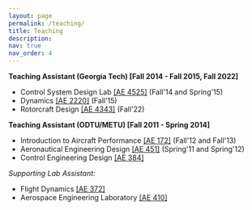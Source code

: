 ```yaml
---
layout: page
permalink: /teaching/
title: Teaching
description: 
nav: true
nav_order: 4
---
```


**Teaching Assistant (Georgia Tech) [Fall 2014 - Fall 2015, Fall 2022]** <br/> 
  - Control System Design Lab <a href="https://sankar.gatech.edu/UG.Courses/AE4525.pdf">[AE 4525]</a> (Fall'14 and Spring'15) 
  - Dynamics <a href="https://ae.gatech.edu/sites/default/files/file/2022/12/AE%202220%20Syllabus-Dynamics.pdf">[AE 2220]</a> (Fall'15)
  - Rotorcraft Design <a href="https://ae.gatech.edu/sites/default/files/file/2022/12/AE%204343%20Syllabus-Rotocraft%20Design.pdf">[AE 4343]</a> (Fall'22)  

**Teaching Assistant (ODTU/METU) [Fall 2011 - Spring 2014]** <br/>
  - Introduction to Aircraft Performance <a href="http://ae.metu.edu.tr/~ae172/17/AE172Spring2017SyllabusKutay.pdf">[AE 172]</a> (Fall'12 and Fall'13)
  - Aeronautical Engineering Design <a href="http://www.ae.metu.edu.tr/~ae451sc1/outline-451.pdf" >[AE 451]</a> (Spring'11 and Spring'12) 
  - Control Engineering Design <a href="http://www.ae.metu.edu.tr/under/courses/ae384.html">[AE 384]</a>

<i>Supporting Lab Assistant:</i> 
   - Flight Dynamics <a href="https://ocw.metu.edu.tr/pluginfile.php/24002/mod_resource/content/1/Syll_2017.pdf">[AE 372]</a>
   - Aerospace Engineering Laboratory <a href="https://catalog.metu.edu.tr/course.php?prog=572&course_code=5720410">[AE 410]</a>
